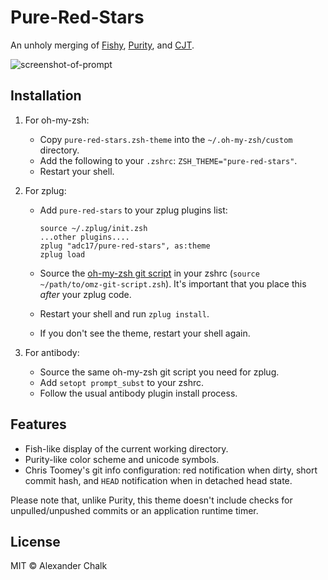 # Pure-Red-Stars

An unholy merging of [Fishy](https://github.com/robbyrussell/oh-my-zsh/blob/master/themes/fishy.zsh-theme), [Purity](https://github.com/therealklanni/purity), and [CJT](https://github.com/christoomey/dotfiles/blob/77fb4084bd3f207aace80aa93a49769a6a298ddb/zsh/cjt.zsh-theme).

![screenshot-of-prompt](http://i.imgur.com/CgEfHVy.png)

## Installation

1. For oh-my-zsh:
   * Copy `pure-red-stars.zsh-theme` into the `~/.oh-my-zsh/custom` directory.
   * Add the following to your `.zshrc`: `ZSH_THEME="pure-red-stars"`.
   * Restart your shell.

2. For zplug:
   * Add `pure-red-stars` to your zplug plugins list:

     ```
     source ~/.zplug/init.zsh
     ...other plugins....
     zplug "adc17/pure-red-stars", as:theme
     zplug load
     ```
   * Source the [oh-my-zsh git script](https://github.com/robbyrussell/oh-my-zsh/blob/e273cf004e1ff0510aee61416885f3003bcd15d9/lib/git.zsh) in your zshrc (`source ~/path/to/omz-git-script.zsh`). It's important that you place this *after* your zplug code.
   * Restart your shell and run `zplug install`.
   * If you don't see the theme, restart your shell again.

3. For antibody:
   * Source the same oh-my-zsh git script you need for zplug.
   * Add `setopt prompt_subst` to your zshrc.
   * Follow the usual antibody plugin install process.

## Features

* Fish-like display of the current working directory.
* Purity-like color scheme and unicode symbols.
* Chris Toomey's git info configuration: red notification when dirty, short commit hash, and `HEAD` notification when in detached head state.

Please note that, unlike Purity, this theme doesn't include checks for unpulled/unpushed commits or an application runtime timer.

## License

MIT © Alexander Chalk
